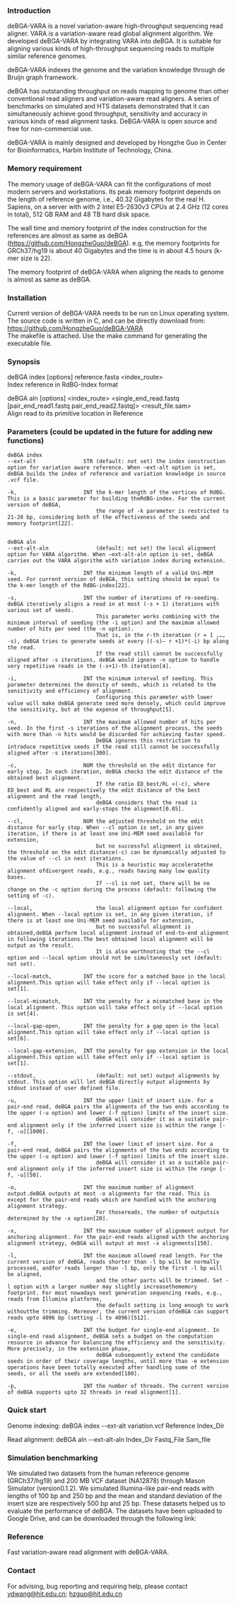 ### Introduction

deBGA-VARA is a novel variation-aware high-throughput sequencing read aligner. VARA is a variation-aware read global alignment algorithm. We developed deBGA-VARA by integrating VARA into deBGA. It is suitable for aligning various kinds of high-throughput sequencing reads to multiple similar reference genomes.

deBGA-VARA indexes the genome and the variation knowledge through de Bruijn graph framework. 

deBGA has outstanding throughput on reads mapping to genome than other conventional read aligners and variation-aware read aligners. A series of benchmarks on simulated and HTS datasets demonstrated that it can simultaneously achieve good throughput, sensitivity and accuracy in various kinds of read alignment tasks. DeBGA-VARA is open source and free for non-commercial use.

deBGA-VARA is mainly designed and developed by Hongzhe Guo in Center for Bioinformatics, Harbin Institute of Technology, China.

### Memory requirement

The memory usage of deBGA-VARA can fit the configurations of most modern servers and workstations. Its peak memory footprint depends on the length of reference genome, i.e., 40.32 Gigabytes for the real H. Sapiens, on a server with  with 2 Intel E5-2630v3 CPUs at 2.4 GHz (12 cores in total), 512 GB RAM and 48 TB hard disk space.

The wall time and memory footprint of the index construction for the references are almost as same as deBGA (https://github.com/HongzheGuo/deBGA). e.g, the memory footprints for GRCh37/hg19 is about 40 Gigabytes and the time is in about 4.5 hours (k-mer size is 22).

The memory footprint of deBGA-VARA when aligning the reads to genome is almost as same as deBGA.

### Installation

Current version of deBGA-VARA needs to be run on Linux operating system.  
The source code is written in C, and can be directly download from: https://github.com/HongzheGuo/deBGA-VARA  
The makefile is attached. Use the make command for generating the executable file.  

### Synopsis

deBGA index [options] reference.fasta \<index_route\>  
Index reference in RdBG-Index format  

deBGA aln [options] \<index_route\> \<single_end_read.fastq [pair_end_read1.fastq pair_end_read2.fastq]\> \<result_file.sam\>  
Align read to its primitive location in Reference  

### Parameters (could be updated in the future for adding new functions)
```
deBGA index   
--ext-alt 				STR	(default: not set) the index construction option for variation aware reference. When –ext-alt option is set, deBGA builds the index of reference and variation knowledge in source .vcf file. 

-k,                     INT the k-mer length of the vertices of RdBG. This is a basic parameter for building theRdBG-index. For the current version of deBGA, 
							the range of -k parameter is restricted to 21-28 bp, considering both of the effectiveness of the seeds and memory footprint[22]. 
 
 
deBGA aln 
--ext-alt-aln 				(default: not set) the local alignment option for VARA algorithm. When –ext-alt-aln option is set, deBGA carries out the VARA algorithm with variation index during extension. 

-k,                     INT the minimum length of a valid Uni-MEM seed. For current version of deBGA, this setting should be equal to the k-mer length of the RdBG-index[22].    

-s,                     INT the number of iterations of re-seeding. deBGA iteratively aligns a read in at most (-s + 1) iterations with various set of seeds. 
							This parameter works combining with the minimum interval of seeding (the -i option) and the maximum allowed number of hits per seed (the -n option). 
							That is, in the r-th iteration (r = 1 ,…, -s), deBGA tries to generate seeds at every ((-s)– r +1)*(-i) bp along the read. 
							If the read still cannot be successfully aligned after -s iterations, deBGA would ignore -n option to handle very repetitive reads in the (-s+1)-th iteration[4].    

-i,                     INT the minimum interval of seeding. This parameter determines the density of seeds, which is related to the sensitivity and efficiency of alignment. 
							Configuring this parameter with lower value will make deBGA generate seed more densely, which could improve the sensitivity, but at the expense of throughput[5].   

-n,                     INT the maximum allowed number of hits per seed. In the first -s iterations of the alignment process, the seeds with more than -n hits would be discarded for achieving faster speed.
							DeBGA ignores this restriction to introduce repetitive seeds if the read still cannot be successfully aligned after -s iterations[300].  
							
-c,                     NUM the threshold on the edit distance for early stop. In each iteration, deBGA checks the edit distance of the obtained best alignment. 
							If the ratio ED_best/RL <(-c), where ED_best and RL are respectively the edit distance of the best alignment and the read length, 
							deBGA considers that the read is confidently aligned and early-stops the alignment[0.05].    

--cl,                   NUM the adjusted threshold on the edit distance for early stop. When --cl option is set, in any given iteration, if there is at least one Uni-MEM seed available for extension, 
							but no successful alignment is obtained, the threshold on the edit distance(-c) can be dynamically adjusted to the value of --cl in next iterations. 
							This is a heuristic may acceleratethe alignment ofdivergent reads, e.g., reads having many low quality bases. 
							If --cl is not set, there will be no change on the -c option during the process (default: following the setting of -c).    

--local,                    the local alignment option for confident alignment. When --local option is set, in any given iteration, if there is at least one Uni-MEM seed available for extension, 
							but no successful alignment is obtained,deBGA perform local alignment instead of end-to-end alignment in following iterations.The best obtained local alignment will be output as the result. 
							It is also worthnoting that the --cl option and --local option should not be simultaneously set (default: not set).    

--local-match,          INT the score for a matched base in the local alignment.This option will take effect only if --local option is set[1].     

--local-mismatch,       INT the penalty for a mismatched base in the local alignment. This option will take effect only if --local option is set[4].    

--local-gap-open,       INT the penalty for a gap open in the local alignment.This option will take effect only if --local option is set[6].    

--local-gap-extension,  INT the penalty for gap extension in the local alignment.This option will take effect only if --local option is set[1].     

--stdout,					(default: not set) output alignments by stdout. This option will let deBGA directly output alignments by stdout instead of user defined file.

-u,                     INT the upper limit of insert size. For a pair-end read, deBGA pairs the alignments of the two ends according to the upper (-u option) and lower (-f option) limits of the insert size.
							deBGA will consider it as a suitable pair-end alignment only if the inferred insert size is within the range [-f, -u][1000].

-f,                     INT the lower limit of insert size. For a pair-end read, deBGA pairs the alignments of the two ends according to the upper (-u option) and lower (-f option) limits of the insert size. 
							deBGA will consider it as a suitable pair-end alignment only if the inferred insert size is within the range [-f, -u][50].        

-o,                     INT the maximum number of alignment output.deBGA outputs at most -o alignments for the read. This is except for the pair-end reads which are handled with the anchoring alignment strategy. 
							For thosereads, the number of outputsis determined by the -x option[20].  

-x,                     INT the maximum number of alignment output for anchoring alignment. For the pair-end reads aligned with the anchoring alignment strategy, deBGA will output at most -x alignments[150].    

-l,                     INT the maximum allowed read length. For the current version of deBGA, reads shorter than -l bp will be normally processed, andfor reads longer than -l bp, only the first -l bp will be aligned, 
							and the other parts will be trimmed. Set -l option with a larger number may slightly increasethememory footprint. For most nowadays next generation sequencing reads, e.g., reads from Illumina platforms, 
							the default setting is long enough to work withoutthe trimming. Moreover, the current version ofdeBGA can support reads upto 4096 bp (setting -l to 4096)[512].     

-e,                     INT the budget for single-end alignment. In single-end read alignment, deBGA sets a budget on the computation resource in advance for balancing the efficiency and the sensitivity. More precisely, in the extension phase, 
							deBGA subsequently extend the candidate seeds in order of their coverage lengths, until more than -e extension operations have been totally executed after handling some of the seeds, or all the seeds are extended[100].

-p,                     INT the number of threads. The current version of deBGA supports upto 32 threads in read alignment[1].    
```

### Quick start

Genome indexing:
deBGA index --ext-alt variation.vcf Reference Index_Dir

Read alignment:
deBGA aln --ext-alt-aln Index_Dir Fastq_File Sam_file

### Simulation benchmarking

We simulated two datasets from the human reference genome (GRCh37/hg19) and 200 MB VCF dataset (NA12878) through Mason Simulator (version0.1.2). We simulated Illumina-like pair-end reads with lengths of 100 bp and 250 bp and the mean and standard deviation of the insert size are respectively 500 bp and 25 bp. These datasets helped us to evaluate the performance of deBGA. The datasets have been uploaded to Google Drive, and can be downloaded through the following link:


### Reference

Fast variation-aware read alignment with deBGA-VARA.

### Contact

For advising, bug reporting and requiring help, please contact ydwang@hit.edu.cn; hzguo@hit.edu.cn

